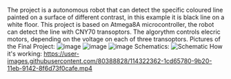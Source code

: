 The project is a autonomous robot that can detect the specific coloured line painted on a surface of different contrast, in this example it is black line on a white floor. This project is based on Atmega8A microcontroller, the robot can detect the line with CNY70 transoptors. The algorythm controls elecric motors, depending on the voltage on each of three transoptors. 
Pictures of the Final Project:
![image](https://user-images.githubusercontent.com/80388828/114322335-f44e5d80-9b1f-11eb-8817-a6b505b21f99.png)
![image](https://user-images.githubusercontent.com/80388828/114322339-fadcd500-9b1f-11eb-8379-083962f22660.png)
![image](https://user-images.githubusercontent.com/80388828/114322344-016b4c80-9b20-11eb-94f9-ba5b4747e0ba.png)
Schematics:
![Schematic](https://user-images.githubusercontent.com/80388828/114322323-d680f880-9b1f-11eb-9ab2-b768375dbb11.png)
How it's working:
https://user-images.githubusercontent.com/80388828/114322362-1cd65780-9b20-11eb-9142-8f6d73f0cafe.mp4

